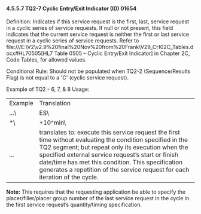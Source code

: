 #### 4.5.5.7 TQ2-7 Cyclic Entry/Exit Indicator (ID) 01654

Definition: Indicates if this service request is the first, last, service request in a cyclic series of service requests. If null or not present, this field indicates that the current service request is neither the first or last service request in a cyclic series of service requests. Refer to file:///E:\V2\v2.9%20final%20Nov%20from%20Frank\V29_CH02C_Tables.docx#HL70505[HL7 Table 0505 – Cyclic Entry/Exit Indicator] in Chapter 2C, Code Tables, for allowed values.

Conditional Rule: Should not be populated when TQ2-2 (Sequence/Results Flag) is not equal to a 'C' (cyclic service request).

Example of TQ2 - 6, 7, & 8 Usage:

|     |     |
| --- | --- |
| Example | Translation |
| ...\ | ES\ |
| *\ | +10^min\ |
| ... | translates to: execute this service request the first time without evaluating the condition specified in the TQ2 segment; but repeat only its execution when the specified external service request’s start or finish date/time has met this condition. This specification generates a repetition of the service request for each iteration of the cycle. |

**Note:** This requires that the requesting application be able to specify the placer/filler/placer group number of the last service request in the cycle in the first service request’s quantity/timing specification.
